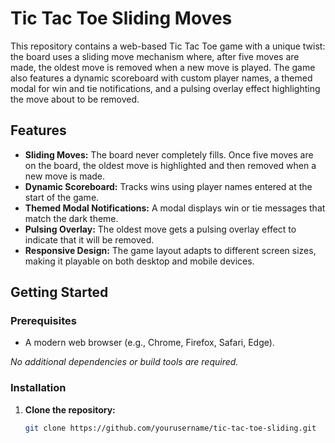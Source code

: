 # Tic Tac Toe Sliding Moves

This repository contains a web-based Tic Tac Toe game with a unique twist: the board uses a sliding move mechanism where, after five moves are made, the oldest move is removed when a new move is played. The game also features a dynamic scoreboard with custom player names, a themed modal for win and tie notifications, and a pulsing overlay effect highlighting the move about to be removed.

## Features

- **Sliding Moves:** The board never completely fills. Once five moves are on the board, the oldest move is highlighted and then removed when a new move is made.
- **Dynamic Scoreboard:** Tracks wins using player names entered at the start of the game.
- **Themed Modal Notifications:** A modal displays win or tie messages that match the dark theme.
- **Pulsing Overlay:** The oldest move gets a pulsing overlay effect to indicate that it will be removed.
- **Responsive Design:** The game layout adapts to different screen sizes, making it playable on both desktop and mobile devices.

## Getting Started

### Prerequisites

- A modern web browser (e.g., Chrome, Firefox, Safari, Edge).

_No additional dependencies or build tools are required._

### Installation

1. **Clone the repository:**

   ```bash
   git clone https://github.com/yourusername/tic-tac-toe-sliding.git
